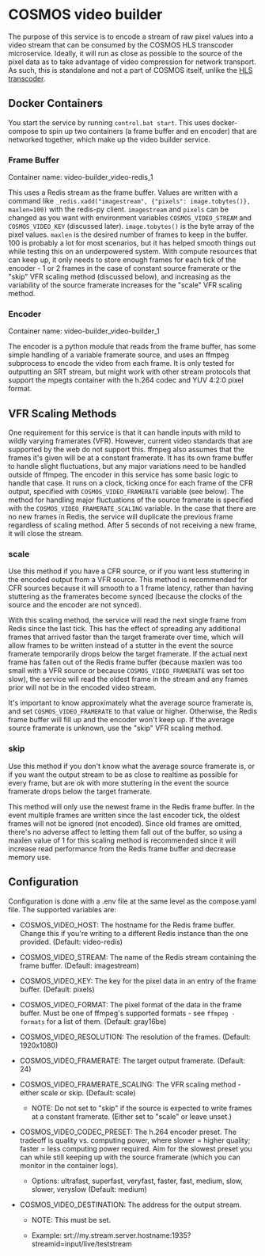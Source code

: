 # COSMOS video builder

The purpose of this service is to encode a stream of raw pixel values into a video stream that can be consumed by the COSMOS HLS transcoder microservice. Ideally, it will run as close as possible to the source of the pixel data as to take advantage of video compression for network transport. As such, this is standalone and not a part of COSMOS itself, unlike the [HLS transcoder](https://github.com/BallAerospace/cosmosc2-hls).

## Docker Containers

You start the service by running `control.bat start`. This uses docker-compose to spin up two containers (a frame buffer and en encoder) that are networked together, which make up the video builder service.

### Frame Buffer

Container name: video-builder_video-redis_1

This uses a Redis stream as the frame buffer. Values are written with a command like `_redis.xadd("imagestream", {"pixels": image.tobytes()}, maxlen=100)` with the redis-py client. `imagestream` and `pixels` can be changed as you want with environment variables `COSMOS_VIDEO_STREAM` and `COSMOS_VIDEO_KEY` (discussed later). `image.tobytes()` is the byte array of the pixel values. `maxlen` is the desired number of frames to keep in the buffer. 100 is probably a lot for most scenarios, but it has helped smooth things out while testing this on an underpowered system. With compute resources that can keep up, it only needs to store enough frames for each tick of the encoder - 1 or 2 frames in the case of constant source framerate or the "skip" VFR scaling method (discussed below), and increasing as the variability of the source framerate increases for the "scale" VFR scaling method.

### Encoder

Container name: video-builder_video-builder_1

The encoder is a python module that reads from the frame buffer, has some simple handling of a variable framerate source, and uses an ffmpeg subprocess to encode the video from each frame. It is only tested for outputting an SRT stream, but might work with other stream protocols that support the mpegts container with the h.264 codec and YUV 4:2:0 pixel format.

## VFR Scaling Methods

One requirement for this service is that it can handle inputs with mild to wildly varying framerates (VFR). However, current video standards that are supported by the web do not support this. ffmpeg also assumes that the frames it's given will be at a constant framerate. It has its own frame buffer to handle slight fluctuations, but any major variations need to be handled outside of ffmpeg. The encoder in this service has some basic logic to handle that case. It runs on a clock, ticking once for each frame of the CFR output, specified with `COSMOS_VIDEO_FRAMERATE` variable (see below). The method for handling major fluctuations of the source framerate is specified with the `COSMOS_VIDEO_FRAMERATE_SCALING` variable. In the case that there are no new frames in Redis, the service will duplicate the previous frame regardless of scaling method. After 5 seconds of not receiving a new frame, it will close the stream.

### scale

Use this method if you have a CFR source, or if you want less stuttering in the encoded output from a VFR source. This method is recommended for CFR sources because it will smooth to a 1 frame latency, rather than having stuttering as the framerates become synced (because the clocks of the source and the encoder are not synced).

With this scaling method, the service will read the next single frame from Redis since the last tick. This has the effect of spreading any additional frames that arrived faster than the target framerate over time, which will allow frames to be written instead of a stutter in the event the source framerate temporarily drops below the target framerate. If the actual next frame has fallen out of the Redis frame buffer (because maxlen was too small with a VFR source or because `COSMOS_VIDEO_FRAMERATE` was set too slow), the service will read the oldest frame in the stream and any frames prior will not be in the encoded video stream.

It's important to know approximately what the average source framerate is, and set `COSMOS_VIDEO_FRAMERATE` to that value or higher. Otherwise, the Redis frame buffer will fill up and the encoder won't keep up. If the average source framerate is unknown, use the "skip" VFR scaling method.

### skip

Use this method if you don't know what the average source framerate is, or if you want the output stream to be as close to realtime as possible for every frame, but are ok with more stuttering in the event the source framerate drops below the target framerate.

This method will only use the newest frame in the Redis frame buffer. In the event multiple frames are written since the last encoder tick, the oldest frames will not be ignored (not encoded). Since old frames are omitted, there's no adverse affect to letting them fall out of the buffer, so using a maxlen value of 1 for this scaling method is recommended since it will increase read performance from the Redis frame buffer and decrease memory use.

## Configuration

Configuration is done with a .env file at the same level as the compose.yaml file. The supported variables are:

* COSMOS_VIDEO_HOST: The hostname for the Redis frame buffer. Change this if you're writing to a different Redis instance than the one provided. (Default: video-redis)

* COSMOS_VIDEO_STREAM: The name of the Redis stream containing the frame buffer. (Default: imagestream)

* COSMOS_VIDEO_KEY: The key for the pixel data in an entry of the frame buffer. (Default: pixels)

* COSMOS_VIDEO_FORMAT: The pixel format of the data in the frame buffer. Must be one of ffmpeg's supported formats - see `ffmpeg -formats` for a list of them. (Default: gray16be)

* COSMOS_VIDEO_RESOLUTION: The resolution of the frames. (Default: 1920x1080)

* COSMOS_VIDEO_FRAMERATE: The target output framerate. (Default: 24)

* COSMOS_VIDEO_FRAMERATE_SCALING: The VFR scaling method - either scale or skip. (Default: scale)

    * NOTE: Do not set to "skip" if the source is expected to write frames at a constant framerate. (Either set to "scale" or leave unset.)

* COSMOS_VIDEO_CODEC_PRESET: The h.264 encoder preset. The tradeoff is quality vs. computing power, where slower = higher quality; faster = less computing power required. Aim for the slowest preset you can while still keeping up with the source framerate (which you can monitor in the container logs).
    
    * Options: ultrafast, superfast, veryfast, faster, fast, medium, slow, slower, veryslow (Default: medium)

* COSMOS_VIDEO_DESTINATION: The address for the output stream.
    
    * NOTE: This must be set.

    * Example: srt://my.stream.server.hostname:1935?streamid=input/live/teststream
